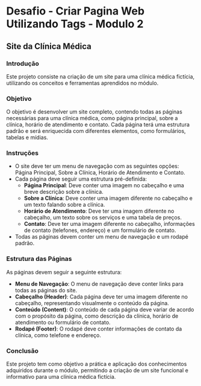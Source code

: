 # Desafio - Criar Pagina Web Utilizando Tags - Modulo 2


## Site da Clínica Médica

### Introdução
Este projeto consiste na criação de um site para uma clínica médica fictícia, utilizando os conceitos e ferramentas aprendidos no módulo.

### Objetivo
O objetivo é desenvolver um site completo, contendo todas as páginas necessárias para uma clínica médica, como página principal, sobre a clínica, horário de atendimento e contato. Cada página terá uma estrutura padrão e será enriquecida com diferentes elementos, como formulários, tabelas e mídias.

### Instruções
- O site deve ter um menu de navegação com as seguintes opções: Página Principal, Sobre a Clínica, Horário de Atendimento e Contato.
- Cada página deve seguir uma estrutura pré-definida:
    - **Página Principal**: Deve conter uma imagem no cabeçalho e uma breve descrição sobre a clínica.
    - **Sobre a Clínica**: Deve conter uma imagem diferente no cabeçalho e um texto falando sobre a clínica.
    - **Horário de Atendimento**: Deve ter uma imagem diferente no cabeçalho, um texto sobre os serviços e uma tabela de preços.
    - **Contato**: Deve ter uma imagem diferente no cabeçalho, informações de contato (telefones, endereço) e um formulário de contato.
- Todas as páginas devem conter um menu de navegação e um rodapé padrão.

### Estrutura das Páginas
As páginas devem seguir a seguinte estrutura:
- **Menu de Navegação**: O menu de navegação deve conter links para todas as páginas do site.
- **Cabeçalho (Header)**: Cada página deve ter uma imagem diferente no cabeçalho, representando visualmente o conteúdo da página.
- **Conteúdo (Content)**: O conteúdo de cada página deve variar de acordo com o propósito da página, como descrição da clínica, horário de atendimento ou formulário de contato.
- **Rodapé (Footer)**: O rodapé deve conter informações de contato da clínica, como telefone e endereço.

### Conclusão
Este projeto tem como objetivo a prática e aplicação dos conhecimentos adquiridos durante o módulo, permitindo a criação de um site funcional e informativo para uma clínica médica fictícia.
